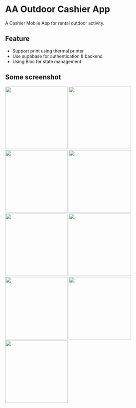 # AA Outdoor Cashier App

A Cashier Mobile App for rental outdoor activity.

## Feature

- Support print using thermal printer
- Use supabase for authentication & backend
- Using Bloc for state management

## Some screenshot
<img src="https://github.com/user-attachments/assets/b30ef360-7a6f-4892-9c3f-a667807419e0" width="200">
<img src="https://github.com/user-attachments/assets/b89b2f4a-d0e4-49be-a2f4-555ad3e94717" width="200">
<img src="https://github.com/user-attachments/assets/c4db3b53-addb-40dc-bc1b-ed0eb9f6404c" width="200">
<img src="https://github.com/user-attachments/assets/5aacd420-4a35-4610-aab1-4c0295d7bcc1" width="200">
<img src="https://github.com/user-attachments/assets/b8be75f8-f460-470c-9d80-f948f33990c2" width="200">
<img src="https://github.com/user-attachments/assets/d5194e34-0a28-4439-9733-bf2641760daa" width="200">
<img src="https://github.com/user-attachments/assets/f4599280-5f85-4716-8e93-eff4710a1457" width="200">
<img src="https://github.com/user-attachments/assets/5c39a687-a5a1-4420-bc42-44ae5d0c092b" width="200">
<img src="https://github.com/user-attachments/assets/73e8f9b4-a5ea-4470-9786-276fb98873d3" width="200">

